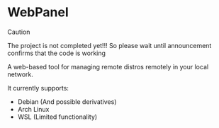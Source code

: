 # WebPanel

> [!CAUTION]
>
> The project is not completed yet!!! So please wait until announcement confirms that the code is working

A web-based tool for managing remote distros remotely in your local network.

It currently supports:

- Debian (And possible derivatives)
- Arch Linux
- WSL (Limited functionality)